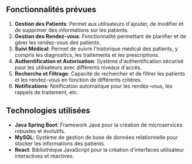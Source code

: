 ## Fonctionnalités prévues
1. **Gestion des Patients**: Permet aux utilisateurs d'ajouter, de modifier et de supprimer des informations sur les patients.
2. **Gestion des Rendez-vous**: Fonctionnalité permettant de planifier et de gérer les rendez-vous des patients.
3. **Suivi Médical**: Permet de suivre l'historique médical des patients, y compris les diagnostics, les traitements et les prescriptions.
4. **Authentification et Autorisation**: Système d'authentification sécurisé pour les utilisateurs avec différents niveaux d'accès.
5. **Recherche et Filtrage**: Capacité de rechercher et de filtrer les patients et les rendez-vous en fonction de différents critères.
6. **Notifications**: Notification automatique pour les rendez-vous, les rappels de traitement, etc.

## Technologies utilisées

- **Java Spring Boot**: Framework Java pour la création de microservices robustes et évolutifs.
- **MySQL**: Système de gestion de base de données relationnelle pour stocker les informations des patients.
- **React**: Bibliothèque JavaScript pour la création d'interfaces utilisateur interactives et réactives.
